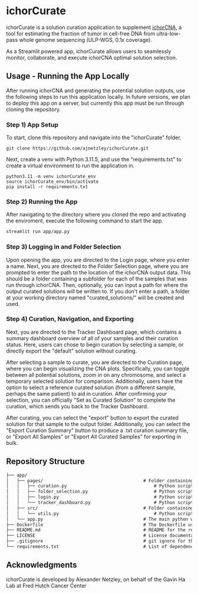 # ichorCurate
ichorCurate is a solution curation application to supplement [ichorCNA](https://github.com/broadinstitute/ichorCNA), a tool for estimating the fraction of tumor in cell-free DNA from ultra-low-pass whole genome sequencing (ULP-WGS, 0.1x coverage).

As a Streamlit powered app, ichorCurate allows users to seamlessly monitor, collaborate, and execute ichorCNA optimal solution selection.

## Usage - Running the App Locally
After running ichorCNA and generating the potential solution outputs, use the following steps to run this application locally. In future versions, we plan to deploy this app on a server, but currently this app must be run through cloning the repository.

### Step 1) App Setup
To start, clone this repository and navigate into the "ichorCurate" folder.

```
git clone https://github.com/ajnetzley/ichorCurate.git
```

Next, create a venv with Python 3.11.5, and use the "requirements.txt" to create a virtual environment to run the application in.

```
python3.11 -m venv ichorCurate_env
source ichorCurate_env/bin/activate
pip install -r requirements.txt
```

### Step 2) Running the App
After navigating to the directory where you cloned the repo and activating the enviroment, execute the following command to start the app.

```markdown
streamlit run app/app.py
```

### Step 3) Logging in and Folder Selection
Upon opening the app, you are directed to the Login page, where you enter a name. Next, you are directed to the Folder Selection page, where you are prompted to enter the path to the location of the ichorCNA output data. This should be a folder containing a subfolder for each of the samples that was run through ichorCNA. Then, optionally, you can input a path for where the output curated solutions will be written to. If you don't enter a path, a folder at your working directory named "curated_solutions/" will be created and used.

### Step 4) Curation, Navigation, and Exporting
Next, you are directed to the Tracker Dashboard page, which contains a summary dashboard overview of all of your samples and their curation status. Here, users can chose to begin curation by selecting a sample, or directly export the "default" solution without curating. 

After selecting a sample to curate, you are directed to the Curation page, where you can begin visualizing the CNA plots. Specifically, you can toggle between all potential solutions, zoom in on any chromosome, and select a temporary selected solution for comparison. Additionally, users have the option to select a reference curated solution (from a different sample, perhaps the same patient) to aid in curation. After confirming your selection, you can officially "Set as Curated Solution" to complete the curation, which sends you back to the Tracker Dashboard. 

After curating, you can select the "export" button to export the curated solution for that sample to the output folder. Additionally, you can select the "Export Curation Summary" button to produce a .txt curation summary file, or "Export All Samples" or "Export All Curated Samples" for exporting in bulk.


## Repository Structure
```markdown
├── app/
│   ├── pages/                                      # Folder containing the python scripts for each page of the app
│   │   ├── curation.py                                 # Python script for curation, namely visualizing and selecting optimal solutions for a sample
│   │   ├── folder_selection.py                         # Python script for the page allowing users to enter the input and output filepaths
│   │   ├── login.py                                    # Python script for the login page
│   │   └── tracker_dashboard.py                        # Python script for tracking the curation status, and providing a dashboard overview and navigation
│   ├── src/                                        # Folder containing the source scripts full supplemental methods
│   │   └── utils.py                                    # Python script containing a variety of helper functions used throughout the application
│   └── app.py                                      # The main python wrapper for the app
├── Dockerfile                                      # The Dockerfile used to generate the Docker Image for the app
├── README.md                                       # README for the repo
├── LICENSE                                         # License documentation
├── .gitignore                                      # git ignore for the repo
└── requirements.txt                                # List of dependencies to run the app
```

## Acknowledgments
ichorCurate is developed by Alexander Netzley, on behalf of the Gavin Ha Lab at Fred Hutch Cancer Center
